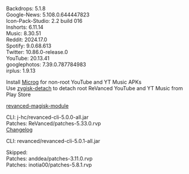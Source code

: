 Backdrops: 5.1.8  
Google-News: 5.108.0.644447823  
Icon-Pack-Studio: 2.2 build 016  
Inshorts: 6.11.14  
Music: 8.30.51  
Reddit: 2024.17.0  
Spotify: 9.0.68.613  
Twitter: 10.86.0-release.0  
YouTube: 20.13.41  
googlephotos: 7.39.0.787784983  
irplus: 1.9.13  

Install [Microg](https://github.com/ReVanced/GmsCore/releases) for non-root YouTube and YT Music APKs  
Use [zygisk-detach](https://github.com/j-hc/zygisk-detach) to detach root ReVanced YouTube and YT Music from Play Store  

[revanced-magisk-module](https://github.com/j-hc/revanced-magisk-module)
  
CLI: j-hc/revanced-cli-5.0.0-all.jar  
Patches: ReVanced/patches-5.33.0.rvp  
[Changelog](https://github.com/ReVanced/revanced-patches/releases/tag/v5.33.0)

CLI: revanced/revanced-cli-5.0.1-all.jar    

Skipped:  
Patches: anddea/patches-3.11.0.rvp  
Patches: inotia00/patches-5.8.1.rvp      
